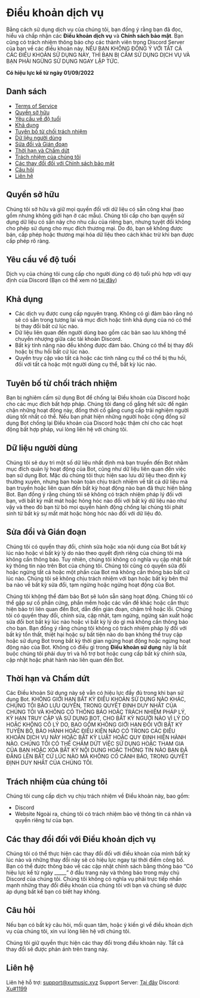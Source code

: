 # Điều khoản dịch vụ
Bằng cách sử dụng dịch vụ của chúng tôi, bạn đồng ý rằng bạn đã đọc, hiểu và chấp nhận các **Điều khoản dịch vụ** và **Chính sách bảo mật**. Bạn cũng có trách nhiệm thông báo cho các thành viên trong Discord Server của bạn về các điều khoản này. NẾU BẠN KHÔNG ĐỒNG Ý VỚI TẤT CẢ CÁC ĐIỀU KHOẢN SỬ DỤNG NÀY, THÌ BẠN BỊ CẤM SỬ DỤNG DỊCH VỤ VÀ BẠN PHẢI NGỪNG SỬ DỤNG NGAY LẬP TỨC.

**Có hiệu lực kể từ ngày 01/09/2022**

## Danh sách
- [Terms of Service](#)
- [Quyền sở hữu](#Quyền-sở-hữu)
- [Yêu cầu về độ tuổi](#Yêu-cầu-về-độ-tuổi)
- [Khả dụng](#Khả-dụng)
- [Tuyên bố từ chối trách nhiệm](#Tuyên-bố-từ-chối-trách-nhiệm)
- [Dữ liệu người dùng](#Dữ-liệu-người-dùng)
- [Sửa đổi và Gián đoạn](#Sửa-đổi-và-Gián-đoạn)
- [Thời hạn và Chấm dứt](#Thời-hạn-và-Chấm-dứt)
- [Trách nhiệm của chúng tôi](#Trách-nhiệm-của-chúng-tôi)
- [Các thay đổi đối với Chính sách bảo mật](#Các-thay-đổi-đối-với-Chính-sách-bảo-mật)
- [Câu hỏi](#câu-hỏi)
- [Liên hệ](#liên-hệ)

## Quyền sở hữu
Chúng tôi sở hữu và giữ mọi quyền đối với dữ liệu có sẵn công khai (bao gồm nhưng không giới hạn ở các mẫu). Chúng tôi cấp cho bạn quyền sử dụng dữ liệu có sẵn này cho nhu cầu của riêng bạn, nhưng tuyệt đối không cho phép sử dụng cho mục đích thương mại. Do đó, bạn sẽ không được bán, cấp phép hoặc thương mại hóa dữ liệu theo cách khác trừ khi bạn được cấp phép rõ ràng.

## Yêu cầu về độ tuổi
Dịch vụ của chúng tôi cung cấp cho người dùng có độ tuổi phù hợp với quy định của Discord (Bạn có thể xem nó [tại đây](https://support.discord.com/hc/en-us/articles/360040724612-Why-is-Discord-asking-for-my-birthday))

## Khả dụng
- Các dịch vụ được cung cấp nguyên trạng. Không có gì đảm bảo rằng nó sẽ có sẵn trong tương lai và mục đích hoặc tính khả dụng của nó có thể bị thay đổi bất cứ lúc nào.
- Dữ liệu liên quan đến người dùng bao gồm các bản sao lưu không thể chuyển nhượng giữa các tài khoản Discord.
- Bất kỳ tính năng nào đều không được đảm bảo. Chúng có thể bị thay đổi hoặc bị thu hồi bất cứ lúc nào.
- Quyền truy cập vào tất cả hoặc các tính năng cụ thể có thể bị thu hồi, đối với tất cả hoặc một người dùng cụ thể, bất kỳ lúc nào.

## Tuyên bố từ chối trách nhiệm
Bạn bị nghiêm cấm sử dụng Bot để chống lại Điều khoản của Discord hoặc cho các mục đích bất hợp pháp. Chúng tôi đang cố gắng hết sức để ngăn chặn những hoạt động này, đồng thời cố gắng cung cấp trải nghiệm người dùng tốt nhất có thể. Nếu bạn phát hiện những người hoặc cộng đồng sử dụng Bot chống lại Điều khoản của Discord hoặc thậm chí cho các hoạt động bất hợp pháp, vui lòng liên hệ với chúng tôi.

## Dữ liệu người dùng
Chúng tôi sẽ duy trì một số dữ liệu nhất định mà bạn truyền đến Bot nhằm mục đích quản lý hoạt động của Bot, cũng như dữ liệu liên quan đến việc bạn sử dụng Bot. Mặc dù chúng tôi thực hiện sao lưu dữ liệu theo định kỳ thường xuyên, nhưng bạn hoàn toàn chịu trách nhiệm về tất cả dữ liệu mà bạn truyền hoặc liên quan đến bất kỳ hoạt động nào bạn đã thực hiện bằng Bot. Bạn đồng ý rằng chúng tôi sẽ không có trách nhiệm pháp lý đối với bạn, với bất kỳ mất mát hoặc hỏng hóc nào đối với bất kỳ dữ liệu nào như vậy và theo đó bạn từ bỏ mọi quyền hành động chống lại chúng tôi phát sinh từ bất kỳ sự mất mát hoặc hỏng hóc nào đối với dữ liệu đó.

## Sửa đổi và Gián đoạn
Chúng tôi có quyền thay đổi, chỉnh sửa hoặc xóa nội dung của Bot bất kỳ lúc nào hoặc vì bất kỳ lý do nào theo quyết định riêng của chúng tôi mà không cần thông báo. Tuy nhiên, chúng tôi không có nghĩa vụ cập nhật bất kỳ thông tin nào trên Bot của chúng tôi. Chúng tôi cũng có quyền sửa đổi hoặc ngừng tất cả hoặc một phần của Bot mà không cần thông báo bất cứ lúc nào. Chúng tôi sẽ không chịu trách nhiệm với bạn hoặc bất kỳ bên thứ ba nào về bất kỳ sửa đổi, tạm ngừng hoặc ngừng hoạt động của Bot.

Chúng tôi không thể đảm bảo Bot sẽ luôn sẵn sàng hoạt động. Chúng tôi có thể gặp sự cố phần cứng, phần mềm hoặc các vấn đề khác hoặc cần thực hiện bảo trì liên quan đến Bot, dẫn đến gián đoạn, chậm trễ hoặc lỗi. Chúng tôi có quyền thay đổi, chỉnh sửa, cập nhật, tạm ngừng, ngừng sản xuất hoặc sửa đổi bot bất kỳ lúc nào hoặc vì bất kỳ lý do gì mà không cần thông báo cho bạn. Bạn đồng ý rằng chúng tôi không có trách nhiệm pháp lý đối với bất kỳ tổn thất, thiệt hại hoặc sự bất tiện nào do bạn không thể truy cập hoặc sử dụng Bot trong bất kỳ thời gian ngừng hoạt động hoặc ngừng hoạt động nào của Bot. Không có điều gì trong **Điều khoản sử dụng** này là bắt buộc chúng tôi phải duy trì và hỗ trợ bot hoặc cung cấp bất kỳ chỉnh sửa, cập nhật hoặc phát hành nào liên quan đến Bot.

## Thời hạn và Chấm dứt
Các Điều khoản Sử dụng này sẽ vẫn có hiệu lực đầy đủ trong khi bạn sử dụng Bot. KHÔNG GIỚI HẠN BẤT KỲ ĐIỀU KHOẢN SỬ DỤNG NÀO KHÁC, CHÚNG TÔI BẢO LƯU QUYỀN, TRONG QUYẾT ĐỊNH DUY NHẤT CỦA CHÚNG TÔI VÀ KHÔNG CÓ THÔNG BÁO HOẶC TRÁCH NHIỆM PHÁP LÝ, KỲ HẠN TRUY CẬP VÀ SỬ DỤNG BOT, CHO BẤT KỲ NGƯỜI NÀO VÌ LÝ DO HOẶC KHÔNG CÓ LÝ DO, BAO GỒM KHÔNG GIỚI HẠN ĐỐI VỚI BẤT KỲ TUYÊN BỐ, BẢO HÀNH HOẶC ĐIỀU KIỆN NÀO CÓ TRONG CÁC ĐIỀU KHOẢN DỊCH VỤ NÀY HOẶC BẤT KỲ LUẬT HOẶC QUY ĐỊNH HIỆN HÀNH NÀO. CHÚNG TÔI CÓ THỂ CHẤM DỨT VIỆC SỬ DỤNG HOẶC THAM GIA CỦA BẠN HOẶC XÓA BẤT KỲ NỘI DUNG HOẶC THÔNG TIN NÀO BẠN ĐÃ ĐĂNG LÊN BẤT CỨ LÚC NÀO MÀ KHÔNG CÓ CẢNH BÁO, TRONG QUYẾT ĐỊNH DUY NHẤT CỦA CHÚNG TÔI.

## Trách nhiệm của chúng tôi
Chúng tôi cung cấp dịch vụ chịu trách nhiệm về Điều khoản này, bao gồm:
- Discord
- Website 
Ngoài ra, chúng tôi có trách nhiệm bảo vệ thông tin cá nhân và quyền riêng tư của bạn.

## Các thay đổi đối với Điều khoản dịch vụ
Chúng tôi có thể thực hiện các thay đổi đối với điều khoản của mình bất kỳ lúc nào và những thay đổi này sẽ có hiệu lực ngay tại thời điểm công bố. Bạn có thể được thông báo về các cập nhật chính sách bằng thông báo “Có hiệu lực kể từ ngày _____” ở đầu trang này và thông báo trong máy chủ Discord của chúng tôi. Chúng tôi không có nghĩa vụ phải trực tiếp nhấn mạnh những thay đổi điều khoản của chúng tôi với bạn và chúng sẽ được áp dụng bất kể bạn có biết hay không.

## Câu hỏi
Nếu bạn có bất kỳ câu hỏi, mối quan tâm, hoặc ý kiến gì về điều khoản dịch vụ của chúng tôi, xin vui lòng liên hệ với chúng tôi.

Chúng tôi giữ quyền thực hiện các thay đổi trong điều khoản này. Tất cả thay đổi sẽ được phản ánh trên trang này.

## Liên hệ
Liên hệ hỗ trợ: support@xumusic.xyz
Support Server: [Tại đây](https://discord.gg/UEAgEm8YFq)
Discord: [Xu#1199](https://discord.com/users/401249844120780810)
